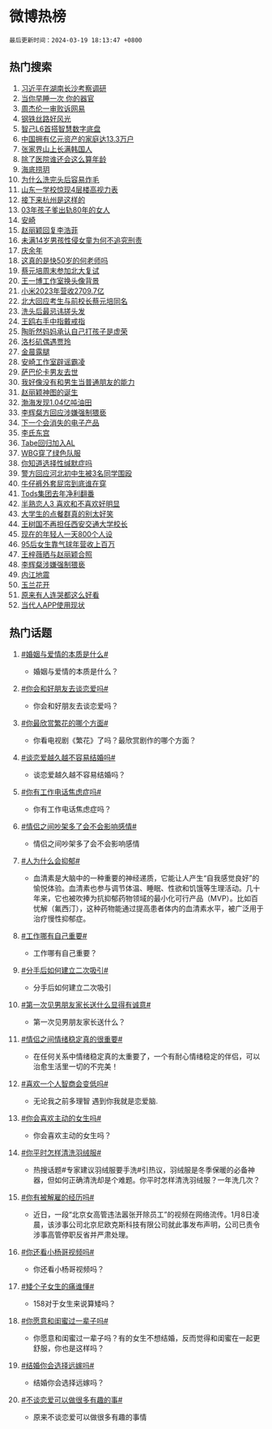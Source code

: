 # 微博热榜

`最后更新时间：2024-03-19 18:13:47 +0800`

## 热门搜索

1. [习近平在湖南长沙考察调研](https://m.weibo.cn/search?containerid=100103type%3D1%26t%3D10%26q%3D%23%E4%B9%A0%E8%BF%91%E5%B9%B3%E5%9C%A8%E6%B9%96%E5%8D%97%E9%95%BF%E6%B2%99%E8%80%83%E5%AF%9F%E8%B0%83%E7%A0%94%23&stream_entry_id=51&isnewpage=1&extparam=seat%3D1%26dgr%3D0%26pos%3D0%26stream_entry_id%3D51%26q%3D%2523%25E4%25B9%25A0%25E8%25BF%2591%25E5%25B9%25B3%25E5%259C%25A8%25E6%25B9%2596%25E5%258D%2597%25E9%2595%25BF%25E6%25B2%2599%25E8%2580%2583%25E5%25AF%259F%25E8%25B0%2583%25E7%25A0%2594%2523%26cate%3D10103%26c_type%3D51%26filter_type%3Drealtimehot%26display_time%3D1710843226%26pre_seqid%3D171084322635000452188)
1. [当你早睡一次 你的器官](https://m.weibo.cn/search?containerid=100103type%3D1%26t%3D10%26q%3D%E5%BD%93%E4%BD%A0%E6%97%A9%E7%9D%A1%E4%B8%80%E6%AC%A1+%E4%BD%A0%E7%9A%84%E5%99%A8%E5%AE%98&stream_entry_id=31&isnewpage=1&extparam=seat%3D1%26filter_type%3Drealtimehot%26pos%3D0%26stream_entry_id%3D31%26flag%3D1%26dgr%3D0%26band_rank%3D1%26q%3D%25E5%25BD%2593%25E4%25BD%25A0%25E6%2597%25A9%25E7%259D%25A1%25E4%25B8%2580%25E6%25AC%25A1%2520%25E4%25BD%25A0%25E7%259A%2584%25E5%2599%25A8%25E5%25AE%2598%26cate%3D5001%26realpos%3D1%26lcate%3D5001%26c_type%3D31%26display_time%3D1710843226%26pre_seqid%3D171084322635000452188)
1. [周杰伦一审败诉网易](https://m.weibo.cn/search?containerid=100103type%3D1%26t%3D10%26q%3D%23%E5%91%A8%E6%9D%B0%E4%BC%A6%E4%B8%80%E5%AE%A1%E8%B4%A5%E8%AF%89%E7%BD%91%E6%98%93%23&stream_entry_id=31&isnewpage=1&extparam=seat%3D1%26filter_type%3Drealtimehot%26pos%3D1%26stream_entry_id%3D31%26flag%3D2%26dgr%3D0%26band_rank%3D2%26q%3D%2523%25E5%2591%25A8%25E6%259D%25B0%25E4%25BC%25A6%25E4%25B8%2580%25E5%25AE%25A1%25E8%25B4%25A5%25E8%25AF%2589%25E7%25BD%2591%25E6%2598%2593%2523%26cate%3D5001%26realpos%3D2%26lcate%3D5001%26c_type%3D31%26display_time%3D1710843226%26pre_seqid%3D171084322635000452188)
1. [钢铁丝路好风光](https://m.weibo.cn/search?containerid=100103type%3D1%26t%3D10%26q%3D%23%E9%92%A2%E9%93%81%E4%B8%9D%E8%B7%AF%E5%A5%BD%E9%A3%8E%E5%85%89%23&stream_entry_id=31&isnewpage=1&extparam=seat%3D1%26filter_type%3Drealtimehot%26pos%3D2%26stream_entry_id%3D31%26flag%3D0%26dgr%3D0%26band_rank%3D3%26q%3D%2523%25E9%2592%25A2%25E9%2593%2581%25E4%25B8%259D%25E8%25B7%25AF%25E5%25A5%25BD%25E9%25A3%258E%25E5%2585%2589%2523%26cate%3D5001%26realpos%3D3%26lcate%3D5001%26c_type%3D31%26display_time%3D1710843226%26pre_seqid%3D171084322635000452188)
1. [智己L6首搭智慧数字底盘](https://m.weibo.cn/search?containerid=100103type%3D1%26t%3D10%26q%3D%23%E6%99%BA%E5%B7%B1L6%E9%A6%96%E6%90%AD%E6%99%BA%E6%85%A7%E6%95%B0%E5%AD%97%E5%BA%95%E7%9B%98%23&stream_entry_id=31&isnewpage=1&extparam=seat%3D1%26pos%3D3%26stream_entry_id%3D31%26q%3D%2523%25E6%2599%25BA%25E5%25B7%25B1L6%25E9%25A6%2596%25E6%2590%25AD%25E6%2599%25BA%25E6%2585%25A7%25E6%2595%25B0%25E5%25AD%2597%25E5%25BA%2595%25E7%259B%2598%2523%26dgr%3D0%26adid%3D227431%26c_type%3D31%26filter_type%3Drealtimehot%26topic_ad%3D1%26band_rank%3D4%26cate%3D5001%26lcate%3D5001%26is_ad_pos%3D1%26display_time%3D1710843226%26pre_seqid%3D171084322635000452188)
1. [中国拥有亿元资产的家庭达13.3万户](https://m.weibo.cn/search?containerid=100103type%3D1%26t%3D10%26q%3D%23%E4%B8%AD%E5%9B%BD%E6%8B%A5%E6%9C%89%E4%BA%BF%E5%85%83%E8%B5%84%E4%BA%A7%E7%9A%84%E5%AE%B6%E5%BA%AD%E8%BE%BE13.3%E4%B8%87%E6%88%B7%23&stream_entry_id=31&isnewpage=1&extparam=seat%3D1%26filter_type%3Drealtimehot%26pos%3D4%26stream_entry_id%3D31%26flag%3D1%26dgr%3D0%26band_rank%3D4%26q%3D%2523%25E4%25B8%25AD%25E5%259B%25BD%25E6%258B%25A5%25E6%259C%2589%25E4%25BA%25BF%25E5%2585%2583%25E8%25B5%2584%25E4%25BA%25A7%25E7%259A%2584%25E5%25AE%25B6%25E5%25BA%25AD%25E8%25BE%25BE13.3%25E4%25B8%2587%25E6%2588%25B7%2523%26cate%3D5001%26realpos%3D4%26lcate%3D5001%26c_type%3D31%26display_time%3D1710843226%26pre_seqid%3D171084322635000452188)
1. [张家界山上长满韩国人](https://m.weibo.cn/search?containerid=100103type%3D1%26t%3D10%26q%3D%23%E5%BC%A0%E5%AE%B6%E7%95%8C%E5%B1%B1%E4%B8%8A%E9%95%BF%E6%BB%A1%E9%9F%A9%E5%9B%BD%E4%BA%BA%23&stream_entry_id=31&isnewpage=1&extparam=seat%3D1%26filter_type%3Drealtimehot%26pos%3D5%26stream_entry_id%3D31%26flag%3D0%26dgr%3D0%26band_rank%3D5%26q%3D%2523%25E5%25BC%25A0%25E5%25AE%25B6%25E7%2595%258C%25E5%25B1%25B1%25E4%25B8%258A%25E9%2595%25BF%25E6%25BB%25A1%25E9%259F%25A9%25E5%259B%25BD%25E4%25BA%25BA%2523%26cate%3D5001%26realpos%3D5%26lcate%3D5001%26c_type%3D31%26display_time%3D1710843226%26pre_seqid%3D171084322635000452188)
1. [除了医院谁还会这么算年龄](https://m.weibo.cn/search?containerid=100103type%3D1%26t%3D10%26q%3D%23%E9%99%A4%E4%BA%86%E5%8C%BB%E9%99%A2%E8%B0%81%E8%BF%98%E4%BC%9A%E8%BF%99%E4%B9%88%E7%AE%97%E5%B9%B4%E9%BE%84%23&stream_entry_id=31&isnewpage=1&extparam=seat%3D1%26filter_type%3Drealtimehot%26pos%3D6%26stream_entry_id%3D31%26flag%3D0%26dgr%3D0%26band_rank%3D6%26q%3D%2523%25E9%2599%25A4%25E4%25BA%2586%25E5%258C%25BB%25E9%2599%25A2%25E8%25B0%2581%25E8%25BF%2598%25E4%25BC%259A%25E8%25BF%2599%25E4%25B9%2588%25E7%25AE%2597%25E5%25B9%25B4%25E9%25BE%2584%2523%26cate%3D5001%26realpos%3D6%26lcate%3D5001%26c_type%3D31%26display_time%3D1710843226%26pre_seqid%3D171084322635000452188)
1. [海底捞玥](https://m.weibo.cn/search?containerid=100103type%3D1%26t%3D10%26q%3D%23%E6%B5%B7%E5%BA%95%E6%8D%9E%E7%8E%A5%23&stream_entry_id=31&isnewpage=1&extparam=seat%3D1%26filter_type%3Drealtimehot%26pos%3D7%26stream_entry_id%3D31%26flag%3D1%26dgr%3D0%26band_rank%3D7%26q%3D%2523%25E6%25B5%25B7%25E5%25BA%2595%25E6%258D%259E%25E7%258E%25A5%2523%26cate%3D5001%26realpos%3D7%26lcate%3D5001%26c_type%3D31%26display_time%3D1710843226%26pre_seqid%3D171084322635000452188)
1. [为什么洗完头后容易炸毛](https://m.weibo.cn/search?containerid=100103type%3D1%26t%3D10%26q%3D%23%E4%B8%BA%E4%BB%80%E4%B9%88%E6%B4%97%E5%AE%8C%E5%A4%B4%E5%90%8E%E5%AE%B9%E6%98%93%E7%82%B8%E6%AF%9B%23&stream_entry_id=31&isnewpage=1&extparam=seat%3D1%26filter_type%3Drealtimehot%26pos%3D8%26stream_entry_id%3D31%26flag%3D0%26dgr%3D0%26band_rank%3D8%26q%3D%2523%25E4%25B8%25BA%25E4%25BB%2580%25E4%25B9%2588%25E6%25B4%2597%25E5%25AE%258C%25E5%25A4%25B4%25E5%2590%258E%25E5%25AE%25B9%25E6%2598%2593%25E7%2582%25B8%25E6%25AF%259B%2523%26cate%3D5001%26realpos%3D8%26lcate%3D5001%26c_type%3D31%26display_time%3D1710843226%26pre_seqid%3D171084322635000452188)
1. [山东一学校惊现4层楼高视力表](https://m.weibo.cn/search?containerid=100103type%3D1%26t%3D10%26q%3D%23%E5%B1%B1%E4%B8%9C%E4%B8%80%E5%AD%A6%E6%A0%A1%E6%83%8A%E7%8E%B04%E5%B1%82%E6%A5%BC%E9%AB%98%E8%A7%86%E5%8A%9B%E8%A1%A8%23&stream_entry_id=31&isnewpage=1&extparam=seat%3D1%26filter_type%3Drealtimehot%26pos%3D9%26stream_entry_id%3D31%26flag%3D32768%26dgr%3D0%26band_rank%3D9%26q%3D%2523%25E5%25B1%25B1%25E4%25B8%259C%25E4%25B8%2580%25E5%25AD%25A6%25E6%25A0%25A1%25E6%2583%258A%25E7%258E%25B04%25E5%25B1%2582%25E6%25A5%25BC%25E9%25AB%2598%25E8%25A7%2586%25E5%258A%259B%25E8%25A1%25A8%2523%26cate%3D5001%26realpos%3D9%26lcate%3D5001%26c_type%3D31%26display_time%3D1710843226%26pre_seqid%3D171084322635000452188)
1. [接下来杭州是这样的](https://m.weibo.cn/search?containerid=100103type%3D1%26t%3D10%26q%3D%23%E6%8E%A5%E4%B8%8B%E6%9D%A5%E6%9D%AD%E5%B7%9E%E6%98%AF%E8%BF%99%E6%A0%B7%E7%9A%84%23&stream_entry_id=31&isnewpage=1&extparam=seat%3D1%26filter_type%3Drealtimehot%26pos%3D10%26stream_entry_id%3D31%26flag%3D32768%26dgr%3D0%26band_rank%3D10%26q%3D%2523%25E6%258E%25A5%25E4%25B8%258B%25E6%259D%25A5%25E6%259D%25AD%25E5%25B7%259E%25E6%2598%25AF%25E8%25BF%2599%25E6%25A0%25B7%25E7%259A%2584%2523%26cate%3D5001%26realpos%3D10%26lcate%3D5001%26c_type%3D31%26display_time%3D1710843226%26pre_seqid%3D171084322635000452188)
1. [03年孩子爹出轨80年的女人](https://m.weibo.cn/search?containerid=100103type%3D1%26t%3D10%26q%3D%2303%E5%B9%B4%E5%AD%A9%E5%AD%90%E7%88%B9%E5%87%BA%E8%BD%A880%E5%B9%B4%E7%9A%84%E5%A5%B3%E4%BA%BA%23&stream_entry_id=31&isnewpage=1&extparam=seat%3D1%26filter_type%3Drealtimehot%26pos%3D11%26stream_entry_id%3D31%26flag%3D2%26dgr%3D0%26band_rank%3D11%26q%3D%252303%25E5%25B9%25B4%25E5%25AD%25A9%25E5%25AD%2590%25E7%2588%25B9%25E5%2587%25BA%25E8%25BD%25A880%25E5%25B9%25B4%25E7%259A%2584%25E5%25A5%25B3%25E4%25BA%25BA%2523%26cate%3D5001%26realpos%3D11%26lcate%3D5001%26c_type%3D31%26display_time%3D1710843226%26pre_seqid%3D171084322635000452188)
1. [安崎](https://m.weibo.cn/search?containerid=100103type%3D1%26t%3D10%26q%3D%E5%AE%89%E5%B4%8E&stream_entry_id=31&isnewpage=1&extparam=seat%3D1%26filter_type%3Drealtimehot%26pos%3D12%26stream_entry_id%3D31%26flag%3D2%26dgr%3D0%26band_rank%3D12%26q%3D%25E5%25AE%2589%25E5%25B4%258E%26cate%3D5001%26realpos%3D12%26lcate%3D5001%26c_type%3D31%26display_time%3D1710843226%26pre_seqid%3D171084322635000452188)
1. [赵丽颖回复李浩菲](https://m.weibo.cn/search?containerid=100103type%3D1%26t%3D10%26q%3D%23%E8%B5%B5%E4%B8%BD%E9%A2%96%E5%9B%9E%E5%A4%8D%E6%9D%8E%E6%B5%A9%E8%8F%B2%23&stream_entry_id=31&isnewpage=1&extparam=seat%3D1%26filter_type%3Drealtimehot%26pos%3D13%26stream_entry_id%3D31%26flag%3D1%26dgr%3D0%26band_rank%3D13%26q%3D%2523%25E8%25B5%25B5%25E4%25B8%25BD%25E9%25A2%2596%25E5%259B%259E%25E5%25A4%258D%25E6%259D%258E%25E6%25B5%25A9%25E8%258F%25B2%2523%26cate%3D5001%26realpos%3D13%26lcate%3D5001%26c_type%3D31%26display_time%3D1710843226%26pre_seqid%3D171084322635000452188)
1. [未满14岁男孩性侵女童为何不追究刑责](https://m.weibo.cn/search?containerid=100103type%3D1%26t%3D10%26q%3D%23%E6%9C%AA%E6%BB%A114%E5%B2%81%E7%94%B7%E5%AD%A9%E6%80%A7%E4%BE%B5%E5%A5%B3%E7%AB%A5%E4%B8%BA%E4%BD%95%E4%B8%8D%E8%BF%BD%E7%A9%B6%E5%88%91%E8%B4%A3%23&stream_entry_id=31&isnewpage=1&extparam=seat%3D1%26filter_type%3Drealtimehot%26pos%3D14%26stream_entry_id%3D31%26flag%3D1%26dgr%3D0%26band_rank%3D14%26q%3D%2523%25E6%259C%25AA%25E6%25BB%25A114%25E5%25B2%2581%25E7%2594%25B7%25E5%25AD%25A9%25E6%2580%25A7%25E4%25BE%25B5%25E5%25A5%25B3%25E7%25AB%25A5%25E4%25B8%25BA%25E4%25BD%2595%25E4%25B8%258D%25E8%25BF%25BD%25E7%25A9%25B6%25E5%2588%2591%25E8%25B4%25A3%2523%26cate%3D5001%26realpos%3D14%26lcate%3D5001%26c_type%3D31%26display_time%3D1710843226%26pre_seqid%3D171084322635000452188)
1. [庆余年](https://m.weibo.cn/search?containerid=100103type%3D1%26t%3D10%26q%3D%E5%BA%86%E4%BD%99%E5%B9%B4&stream_entry_id=31&isnewpage=1&extparam=seat%3D1%26filter_type%3Drealtimehot%26pos%3D15%26stream_entry_id%3D31%26flag%3D2%26dgr%3D0%26band_rank%3D15%26q%3D%25E5%25BA%2586%25E4%25BD%2599%25E5%25B9%25B4%26cate%3D5001%26realpos%3D15%26lcate%3D5001%26c_type%3D31%26display_time%3D1710843226%26pre_seqid%3D171084322635000452188)
1. [这真的是快50岁的何老师吗](https://m.weibo.cn/search?containerid=100103type%3D1%26t%3D10%26q%3D%23%E8%BF%99%E7%9C%9F%E7%9A%84%E6%98%AF%E5%BF%AB50%E5%B2%81%E7%9A%84%E4%BD%95%E8%80%81%E5%B8%88%E5%90%97%23&stream_entry_id=31&isnewpage=1&extparam=seat%3D1%26filter_type%3Drealtimehot%26pos%3D16%26stream_entry_id%3D31%26flag%3D0%26dgr%3D0%26band_rank%3D16%26q%3D%2523%25E8%25BF%2599%25E7%259C%259F%25E7%259A%2584%25E6%2598%25AF%25E5%25BF%25AB50%25E5%25B2%2581%25E7%259A%2584%25E4%25BD%2595%25E8%2580%2581%25E5%25B8%2588%25E5%2590%2597%2523%26cate%3D5001%26realpos%3D16%26lcate%3D5001%26c_type%3D31%26display_time%3D1710843226%26pre_seqid%3D171084322635000452188)
1. [蔡元培周末参加北大复试](https://m.weibo.cn/search?containerid=100103type%3D1%26t%3D10%26q%3D%23%E8%94%A1%E5%85%83%E5%9F%B9%E5%91%A8%E6%9C%AB%E5%8F%82%E5%8A%A0%E5%8C%97%E5%A4%A7%E5%A4%8D%E8%AF%95%23&stream_entry_id=31&isnewpage=1&extparam=seat%3D1%26filter_type%3Drealtimehot%26pos%3D17%26stream_entry_id%3D31%26flag%3D0%26dgr%3D0%26band_rank%3D17%26q%3D%2523%25E8%2594%25A1%25E5%2585%2583%25E5%259F%25B9%25E5%2591%25A8%25E6%259C%25AB%25E5%258F%2582%25E5%258A%25A0%25E5%258C%2597%25E5%25A4%25A7%25E5%25A4%258D%25E8%25AF%2595%2523%26cate%3D5001%26realpos%3D17%26lcate%3D5001%26c_type%3D31%26display_time%3D1710843226%26pre_seqid%3D171084322635000452188)
1. [王一博工作室换头像背景](https://m.weibo.cn/search?containerid=100103type%3D1%26t%3D10%26q%3D%23%E7%8E%8B%E4%B8%80%E5%8D%9A%E5%B7%A5%E4%BD%9C%E5%AE%A4%E6%8D%A2%E5%A4%B4%E5%83%8F%E8%83%8C%E6%99%AF%23&stream_entry_id=31&isnewpage=1&extparam=seat%3D1%26filter_type%3Drealtimehot%26pos%3D18%26stream_entry_id%3D31%26flag%3D1%26dgr%3D0%26band_rank%3D18%26q%3D%2523%25E7%258E%258B%25E4%25B8%2580%25E5%258D%259A%25E5%25B7%25A5%25E4%25BD%259C%25E5%25AE%25A4%25E6%258D%25A2%25E5%25A4%25B4%25E5%2583%258F%25E8%2583%258C%25E6%2599%25AF%2523%26cate%3D5001%26realpos%3D18%26lcate%3D5001%26c_type%3D31%26display_time%3D1710843226%26pre_seqid%3D171084322635000452188)
1. [小米2023年营收2709.7亿](https://m.weibo.cn/search?containerid=100103type%3D1%26t%3D10%26q%3D%23%E5%B0%8F%E7%B1%B32023%E5%B9%B4%E8%90%A5%E6%94%B62709.7%E4%BA%BF%23&stream_entry_id=31&isnewpage=1&extparam=seat%3D1%26filter_type%3Drealtimehot%26pos%3D19%26stream_entry_id%3D31%26flag%3D1%26dgr%3D0%26band_rank%3D19%26q%3D%2523%25E5%25B0%258F%25E7%25B1%25B32023%25E5%25B9%25B4%25E8%2590%25A5%25E6%2594%25B62709.7%25E4%25BA%25BF%2523%26cate%3D5001%26realpos%3D19%26lcate%3D5001%26c_type%3D31%26display_time%3D1710843226%26pre_seqid%3D171084322635000452188)
1. [北大回应考生与前校长蔡元培同名](https://m.weibo.cn/search?containerid=100103type%3D1%26t%3D10%26q%3D%23%E5%8C%97%E5%A4%A7%E5%9B%9E%E5%BA%94%E8%80%83%E7%94%9F%E4%B8%8E%E5%89%8D%E6%A0%A1%E9%95%BF%E8%94%A1%E5%85%83%E5%9F%B9%E5%90%8C%E5%90%8D%23&stream_entry_id=31&isnewpage=1&extparam=seat%3D1%26filter_type%3Drealtimehot%26pos%3D20%26stream_entry_id%3D31%26flag%3D0%26dgr%3D0%26band_rank%3D20%26q%3D%2523%25E5%258C%2597%25E5%25A4%25A7%25E5%259B%259E%25E5%25BA%2594%25E8%2580%2583%25E7%2594%259F%25E4%25B8%258E%25E5%2589%258D%25E6%25A0%25A1%25E9%2595%25BF%25E8%2594%25A1%25E5%2585%2583%25E5%259F%25B9%25E5%2590%258C%25E5%2590%258D%2523%26cate%3D5001%26realpos%3D20%26lcate%3D5001%26c_type%3D31%26display_time%3D1710843226%26pre_seqid%3D171084322635000452188)
1. [洗头后最忌讳搓头发](https://m.weibo.cn/search?containerid=100103type%3D1%26t%3D10%26q%3D%23%E6%B4%97%E5%A4%B4%E5%90%8E%E6%9C%80%E5%BF%8C%E8%AE%B3%E6%90%93%E5%A4%B4%E5%8F%91%23&stream_entry_id=31&isnewpage=1&extparam=seat%3D1%26filter_type%3Drealtimehot%26pos%3D21%26stream_entry_id%3D31%26flag%3D1%26dgr%3D0%26band_rank%3D21%26q%3D%2523%25E6%25B4%2597%25E5%25A4%25B4%25E5%2590%258E%25E6%259C%2580%25E5%25BF%258C%25E8%25AE%25B3%25E6%2590%2593%25E5%25A4%25B4%25E5%258F%2591%2523%26cate%3D5001%26realpos%3D21%26lcate%3D5001%26c_type%3D31%26display_time%3D1710843226%26pre_seqid%3D171084322635000452188)
1. [王鸥右手中指戴戒指](https://m.weibo.cn/search?containerid=100103type%3D1%26t%3D10%26q%3D%23%E7%8E%8B%E9%B8%A5%E5%8F%B3%E6%89%8B%E4%B8%AD%E6%8C%87%E6%88%B4%E6%88%92%E6%8C%87%23&stream_entry_id=31&isnewpage=1&extparam=seat%3D1%26filter_type%3Drealtimehot%26pos%3D22%26stream_entry_id%3D31%26flag%3D1%26dgr%3D0%26band_rank%3D22%26q%3D%2523%25E7%258E%258B%25E9%25B8%25A5%25E5%258F%25B3%25E6%2589%258B%25E4%25B8%25AD%25E6%258C%2587%25E6%2588%25B4%25E6%2588%2592%25E6%258C%2587%2523%26cate%3D5001%26realpos%3D22%26lcate%3D5001%26c_type%3D31%26display_time%3D1710843226%26pre_seqid%3D171084322635000452188)
1. [陶昕然妈妈承认自己打孩子是虚荣](https://m.weibo.cn/search?containerid=100103type%3D1%26t%3D10%26q%3D%23%E9%99%B6%E6%98%95%E7%84%B6%E5%A6%88%E5%A6%88%E6%89%BF%E8%AE%A4%E8%87%AA%E5%B7%B1%E6%89%93%E5%AD%A9%E5%AD%90%E6%98%AF%E8%99%9A%E8%8D%A3%23&stream_entry_id=31&isnewpage=1&extparam=seat%3D1%26filter_type%3Drealtimehot%26pos%3D23%26stream_entry_id%3D31%26flag%3D0%26dgr%3D0%26band_rank%3D23%26q%3D%2523%25E9%2599%25B6%25E6%2598%2595%25E7%2584%25B6%25E5%25A6%2588%25E5%25A6%2588%25E6%2589%25BF%25E8%25AE%25A4%25E8%2587%25AA%25E5%25B7%25B1%25E6%2589%2593%25E5%25AD%25A9%25E5%25AD%2590%25E6%2598%25AF%25E8%2599%259A%25E8%258D%25A3%2523%26cate%3D5001%26realpos%3D23%26lcate%3D5001%26c_type%3D31%26display_time%3D1710843226%26pre_seqid%3D171084322635000452188)
1. [洛杉矶偶遇贾玲](https://m.weibo.cn/search?containerid=100103type%3D1%26t%3D10%26q%3D%23%E6%B4%9B%E6%9D%89%E7%9F%B6%E5%81%B6%E9%81%87%E8%B4%BE%E7%8E%B2%23&stream_entry_id=31&isnewpage=1&extparam=seat%3D1%26filter_type%3Drealtimehot%26pos%3D24%26stream_entry_id%3D31%26flag%3D0%26dgr%3D0%26band_rank%3D24%26q%3D%2523%25E6%25B4%259B%25E6%259D%2589%25E7%259F%25B6%25E5%2581%25B6%25E9%2581%2587%25E8%25B4%25BE%25E7%258E%25B2%2523%26cate%3D5001%26realpos%3D24%26lcate%3D5001%26c_type%3D31%26display_time%3D1710843226%26pre_seqid%3D171084322635000452188)
1. [金晨露腿](https://m.weibo.cn/search?containerid=100103type%3D1%26t%3D10%26q%3D%23%E9%87%91%E6%99%A8%E9%9C%B2%E8%85%BF%23&stream_entry_id=31&isnewpage=1&extparam=seat%3D1%26filter_type%3Drealtimehot%26pos%3D25%26stream_entry_id%3D31%26flag%3D0%26dgr%3D0%26band_rank%3D25%26q%3D%2523%25E9%2587%2591%25E6%2599%25A8%25E9%259C%25B2%25E8%2585%25BF%2523%26cate%3D5001%26realpos%3D25%26lcate%3D5001%26c_type%3D31%26display_time%3D1710843226%26pre_seqid%3D171084322635000452188)
1. [安崎工作室辟谣霸凌](https://m.weibo.cn/search?containerid=100103type%3D1%26t%3D10%26q%3D%23%E5%AE%89%E5%B4%8E%E5%B7%A5%E4%BD%9C%E5%AE%A4%E8%BE%9F%E8%B0%A3%E9%9C%B8%E5%87%8C%23&stream_entry_id=31&isnewpage=1&extparam=seat%3D1%26filter_type%3Drealtimehot%26pos%3D26%26stream_entry_id%3D31%26flag%3D1%26dgr%3D0%26band_rank%3D26%26q%3D%2523%25E5%25AE%2589%25E5%25B4%258E%25E5%25B7%25A5%25E4%25BD%259C%25E5%25AE%25A4%25E8%25BE%259F%25E8%25B0%25A3%25E9%259C%25B8%25E5%2587%258C%2523%26cate%3D5001%26realpos%3D26%26lcate%3D5001%26c_type%3D31%26display_time%3D1710843226%26pre_seqid%3D171084322635000452188)
1. [萨巴伦卡男友去世](https://m.weibo.cn/search?containerid=100103type%3D1%26t%3D10%26q%3D%E8%90%A8%E5%B7%B4%E4%BC%A6%E5%8D%A1%E7%94%B7%E5%8F%8B%E5%8E%BB%E4%B8%96&stream_entry_id=31&isnewpage=1&extparam=seat%3D1%26filter_type%3Drealtimehot%26pos%3D27%26stream_entry_id%3D31%26flag%3D1%26dgr%3D0%26band_rank%3D27%26q%3D%25E8%2590%25A8%25E5%25B7%25B4%25E4%25BC%25A6%25E5%258D%25A1%25E7%2594%25B7%25E5%258F%258B%25E5%258E%25BB%25E4%25B8%2596%26cate%3D5001%26realpos%3D27%26lcate%3D5001%26c_type%3D31%26display_time%3D1710843226%26pre_seqid%3D171084322635000452188)
1. [我好像没有和男生当普通朋友的能力](https://m.weibo.cn/search?containerid=100103type%3D1%26t%3D10%26q%3D%23%E6%88%91%E5%A5%BD%E5%83%8F%E6%B2%A1%E6%9C%89%E5%92%8C%E7%94%B7%E7%94%9F%E5%BD%93%E6%99%AE%E9%80%9A%E6%9C%8B%E5%8F%8B%E7%9A%84%E8%83%BD%E5%8A%9B%23&stream_entry_id=31&isnewpage=1&extparam=seat%3D1%26filter_type%3Drealtimehot%26pos%3D28%26stream_entry_id%3D31%26flag%3D1%26dgr%3D0%26band_rank%3D28%26q%3D%2523%25E6%2588%2591%25E5%25A5%25BD%25E5%2583%258F%25E6%25B2%25A1%25E6%259C%2589%25E5%2592%258C%25E7%2594%25B7%25E7%2594%259F%25E5%25BD%2593%25E6%2599%25AE%25E9%2580%259A%25E6%259C%258B%25E5%258F%258B%25E7%259A%2584%25E8%2583%25BD%25E5%258A%259B%2523%26cate%3D5001%26realpos%3D28%26lcate%3D5001%26c_type%3D31%26display_time%3D1710843226%26pre_seqid%3D171084322635000452188)
1. [赵丽颖神图的诞生](https://m.weibo.cn/search?containerid=100103type%3D1%26t%3D10%26q%3D%23%E8%B5%B5%E4%B8%BD%E9%A2%96%E7%A5%9E%E5%9B%BE%E7%9A%84%E8%AF%9E%E7%94%9F%23&stream_entry_id=31&isnewpage=1&extparam=seat%3D1%26filter_type%3Drealtimehot%26pos%3D29%26stream_entry_id%3D31%26flag%3D0%26dgr%3D0%26band_rank%3D29%26q%3D%2523%25E8%25B5%25B5%25E4%25B8%25BD%25E9%25A2%2596%25E7%25A5%259E%25E5%259B%25BE%25E7%259A%2584%25E8%25AF%259E%25E7%2594%259F%2523%26cate%3D5001%26realpos%3D29%26lcate%3D5001%26c_type%3D31%26display_time%3D1710843226%26pre_seqid%3D171084322635000452188)
1. [渤海发现1.04亿吨油田](https://m.weibo.cn/search?containerid=100103type%3D1%26t%3D10%26q%3D%23%E6%B8%A4%E6%B5%B7%E5%8F%91%E7%8E%B01.04%E4%BA%BF%E5%90%A8%E6%B2%B9%E7%94%B0%23&stream_entry_id=31&isnewpage=1&extparam=seat%3D1%26filter_type%3Drealtimehot%26pos%3D30%26stream_entry_id%3D31%26flag%3D0%26dgr%3D0%26band_rank%3D30%26q%3D%2523%25E6%25B8%25A4%25E6%25B5%25B7%25E5%258F%2591%25E7%258E%25B01.04%25E4%25BA%25BF%25E5%2590%25A8%25E6%25B2%25B9%25E7%2594%25B0%2523%26cate%3D5001%26realpos%3D30%26lcate%3D5001%26c_type%3D31%26display_time%3D1710843226%26pre_seqid%3D171084322635000452188)
1. [李辉粲方回应涉嫌强制猥亵](https://m.weibo.cn/search?containerid=100103type%3D1%26t%3D10%26q%3D%23%E6%9D%8E%E8%BE%89%E7%B2%B2%E6%96%B9%E5%9B%9E%E5%BA%94%E6%B6%89%E5%AB%8C%E5%BC%BA%E5%88%B6%E7%8C%A5%E4%BA%B5%23&stream_entry_id=31&isnewpage=1&extparam=seat%3D1%26filter_type%3Drealtimehot%26pos%3D31%26stream_entry_id%3D31%26flag%3D1%26dgr%3D0%26band_rank%3D31%26q%3D%2523%25E6%259D%258E%25E8%25BE%2589%25E7%25B2%25B2%25E6%2596%25B9%25E5%259B%259E%25E5%25BA%2594%25E6%25B6%2589%25E5%25AB%258C%25E5%25BC%25BA%25E5%2588%25B6%25E7%258C%25A5%25E4%25BA%25B5%2523%26cate%3D5001%26realpos%3D31%26lcate%3D5001%26c_type%3D31%26display_time%3D1710843226%26pre_seqid%3D171084322635000452188)
1. [下一个会消失的电子产品](https://m.weibo.cn/search?containerid=100103type%3D1%26t%3D10%26q%3D%23%E4%B8%8B%E4%B8%80%E4%B8%AA%E4%BC%9A%E6%B6%88%E5%A4%B1%E7%9A%84%E7%94%B5%E5%AD%90%E4%BA%A7%E5%93%81%23&stream_entry_id=31&isnewpage=1&extparam=seat%3D1%26filter_type%3Drealtimehot%26pos%3D32%26stream_entry_id%3D31%26flag%3D0%26dgr%3D0%26band_rank%3D32%26q%3D%2523%25E4%25B8%258B%25E4%25B8%2580%25E4%25B8%25AA%25E4%25BC%259A%25E6%25B6%2588%25E5%25A4%25B1%25E7%259A%2584%25E7%2594%25B5%25E5%25AD%2590%25E4%25BA%25A7%25E5%2593%2581%2523%26cate%3D5001%26realpos%3D32%26lcate%3D5001%26c_type%3D31%26display_time%3D1710843226%26pre_seqid%3D171084322635000452188)
1. [李氏东宫](https://m.weibo.cn/search?containerid=100103type%3D1%26t%3D10%26q%3D%E6%9D%8E%E6%B0%8F%E4%B8%9C%E5%AE%AB&stream_entry_id=31&isnewpage=1&extparam=seat%3D1%26filter_type%3Drealtimehot%26pos%3D33%26stream_entry_id%3D31%26flag%3D1%26dgr%3D0%26band_rank%3D33%26q%3D%25E6%259D%258E%25E6%25B0%258F%25E4%25B8%259C%25E5%25AE%25AB%26cate%3D5001%26realpos%3D33%26lcate%3D5001%26c_type%3D31%26display_time%3D1710843226%26pre_seqid%3D171084322635000452188)
1. [Tabe回归加入AL](https://m.weibo.cn/search?containerid=100103type%3D1%26t%3D10%26q%3D%23Tabe%E5%9B%9E%E5%BD%92%E5%8A%A0%E5%85%A5AL%23&stream_entry_id=31&isnewpage=1&extparam=seat%3D1%26filter_type%3Drealtimehot%26pos%3D34%26stream_entry_id%3D31%26flag%3D1%26dgr%3D0%26band_rank%3D34%26q%3D%2523Tabe%25E5%259B%259E%25E5%25BD%2592%25E5%258A%25A0%25E5%2585%25A5AL%2523%26cate%3D5001%26realpos%3D34%26lcate%3D5001%26c_type%3D31%26display_time%3D1710843226%26pre_seqid%3D171084322635000452188)
1. [WBG穿了绿色队服](https://m.weibo.cn/search?containerid=100103type%3D1%26t%3D10%26q%3D%23WBG%E7%A9%BF%E4%BA%86%E7%BB%BF%E8%89%B2%E9%98%9F%E6%9C%8D%23&stream_entry_id=31&isnewpage=1&extparam=seat%3D1%26filter_type%3Drealtimehot%26pos%3D35%26stream_entry_id%3D31%26flag%3D1%26dgr%3D0%26band_rank%3D35%26q%3D%2523WBG%25E7%25A9%25BF%25E4%25BA%2586%25E7%25BB%25BF%25E8%2589%25B2%25E9%2598%259F%25E6%259C%258D%2523%26cate%3D5001%26realpos%3D35%26lcate%3D5001%26c_type%3D31%26display_time%3D1710843226%26pre_seqid%3D171084322635000452188)
1. [你知道选择性缄默症吗](https://m.weibo.cn/search?containerid=100103type%3D1%26t%3D10%26q%3D%23%E4%BD%A0%E7%9F%A5%E9%81%93%E9%80%89%E6%8B%A9%E6%80%A7%E7%BC%84%E9%BB%98%E7%97%87%E5%90%97%23&stream_entry_id=31&isnewpage=1&extparam=seat%3D1%26filter_type%3Drealtimehot%26pos%3D36%26stream_entry_id%3D31%26flag%3D1%26dgr%3D0%26band_rank%3D36%26q%3D%2523%25E4%25BD%25A0%25E7%259F%25A5%25E9%2581%2593%25E9%2580%2589%25E6%258B%25A9%25E6%2580%25A7%25E7%25BC%2584%25E9%25BB%2598%25E7%2597%2587%25E5%2590%2597%2523%26cate%3D5001%26realpos%3D36%26lcate%3D5001%26c_type%3D31%26display_time%3D1710843226%26pre_seqid%3D171084322635000452188)
1. [警方回应河北初中生被3名同学围殴](https://m.weibo.cn/search?containerid=100103type%3D1%26t%3D10%26q%3D%23%E8%AD%A6%E6%96%B9%E5%9B%9E%E5%BA%94%E6%B2%B3%E5%8C%97%E5%88%9D%E4%B8%AD%E7%94%9F%E8%A2%AB3%E5%90%8D%E5%90%8C%E5%AD%A6%E5%9B%B4%E6%AE%B4%23&stream_entry_id=31&isnewpage=1&extparam=seat%3D1%26filter_type%3Drealtimehot%26pos%3D37%26stream_entry_id%3D31%26flag%3D1%26dgr%3D0%26band_rank%3D37%26q%3D%2523%25E8%25AD%25A6%25E6%2596%25B9%25E5%259B%259E%25E5%25BA%2594%25E6%25B2%25B3%25E5%258C%2597%25E5%2588%259D%25E4%25B8%25AD%25E7%2594%259F%25E8%25A2%25AB3%25E5%2590%258D%25E5%2590%258C%25E5%25AD%25A6%25E5%259B%25B4%25E6%25AE%25B4%2523%26cate%3D5001%26realpos%3D37%26lcate%3D5001%26c_type%3D31%26display_time%3D1710843226%26pre_seqid%3D171084322635000452188)
1. [牛仔裤外套屁帘到底谁在穿](https://m.weibo.cn/search?containerid=100103type%3D1%26t%3D10%26q%3D%23%E7%89%9B%E4%BB%94%E8%A3%A4%E5%A4%96%E5%A5%97%E5%B1%81%E5%B8%98%E5%88%B0%E5%BA%95%E8%B0%81%E5%9C%A8%E7%A9%BF%23&stream_entry_id=31&isnewpage=1&extparam=seat%3D1%26filter_type%3Drealtimehot%26pos%3D38%26stream_entry_id%3D31%26flag%3D1%26dgr%3D0%26band_rank%3D38%26q%3D%2523%25E7%2589%259B%25E4%25BB%2594%25E8%25A3%25A4%25E5%25A4%2596%25E5%25A5%2597%25E5%25B1%2581%25E5%25B8%2598%25E5%2588%25B0%25E5%25BA%2595%25E8%25B0%2581%25E5%259C%25A8%25E7%25A9%25BF%2523%26cate%3D5001%26realpos%3D38%26lcate%3D5001%26c_type%3D31%26display_time%3D1710843226%26pre_seqid%3D171084322635000452188)
1. [Tods集团去年净利翻番](https://m.weibo.cn/search?containerid=100103type%3D1%26t%3D10%26q%3D%23Tods%E9%9B%86%E5%9B%A2%E5%8E%BB%E5%B9%B4%E5%87%80%E5%88%A9%E7%BF%BB%E7%95%AA%23&stream_entry_id=31&isnewpage=1&extparam=seat%3D1%26filter_type%3Drealtimehot%26pos%3D39%26stream_entry_id%3D31%26flag%3D1%26dgr%3D0%26band_rank%3D39%26q%3D%2523Tods%25E9%259B%2586%25E5%259B%25A2%25E5%258E%25BB%25E5%25B9%25B4%25E5%2587%2580%25E5%2588%25A9%25E7%25BF%25BB%25E7%2595%25AA%2523%26cate%3D5001%26realpos%3D39%26lcate%3D5001%26c_type%3D31%26display_time%3D1710843226%26pre_seqid%3D171084322635000452188)
1. [半熟恋人3 喜欢和不喜欢好明显](https://m.weibo.cn/search?containerid=100103type%3D1%26t%3D10%26q%3D%E5%8D%8A%E7%86%9F%E6%81%8B%E4%BA%BA3+%E5%96%9C%E6%AC%A2%E5%92%8C%E4%B8%8D%E5%96%9C%E6%AC%A2%E5%A5%BD%E6%98%8E%E6%98%BE&stream_entry_id=31&isnewpage=1&extparam=seat%3D1%26filter_type%3Drealtimehot%26pos%3D40%26stream_entry_id%3D31%26flag%3D0%26dgr%3D0%26band_rank%3D40%26q%3D%25E5%258D%258A%25E7%2586%259F%25E6%2581%258B%25E4%25BA%25BA3%2520%25E5%2596%259C%25E6%25AC%25A2%25E5%2592%258C%25E4%25B8%258D%25E5%2596%259C%25E6%25AC%25A2%25E5%25A5%25BD%25E6%2598%258E%25E6%2598%25BE%26cate%3D5001%26realpos%3D40%26lcate%3D5001%26c_type%3D31%26display_time%3D1710843226%26pre_seqid%3D171084322635000452188)
1. [大学生的点餐群真的别太好笑](https://m.weibo.cn/search?containerid=100103type%3D1%26t%3D10%26q%3D%23%E5%A4%A7%E5%AD%A6%E7%94%9F%E7%9A%84%E7%82%B9%E9%A4%90%E7%BE%A4%E7%9C%9F%E7%9A%84%E5%88%AB%E5%A4%AA%E5%A5%BD%E7%AC%91%23&stream_entry_id=31&isnewpage=1&extparam=seat%3D1%26filter_type%3Drealtimehot%26pos%3D41%26stream_entry_id%3D31%26flag%3D1%26dgr%3D0%26band_rank%3D41%26q%3D%2523%25E5%25A4%25A7%25E5%25AD%25A6%25E7%2594%259F%25E7%259A%2584%25E7%2582%25B9%25E9%25A4%2590%25E7%25BE%25A4%25E7%259C%259F%25E7%259A%2584%25E5%2588%25AB%25E5%25A4%25AA%25E5%25A5%25BD%25E7%25AC%2591%2523%26cate%3D5001%26realpos%3D41%26lcate%3D5001%26c_type%3D31%26display_time%3D1710843226%26pre_seqid%3D171084322635000452188)
1. [王树国不再担任西安交通大学校长](https://m.weibo.cn/search?containerid=100103type%3D1%26t%3D10%26q%3D%23%E7%8E%8B%E6%A0%91%E5%9B%BD%E4%B8%8D%E5%86%8D%E6%8B%85%E4%BB%BB%E8%A5%BF%E5%AE%89%E4%BA%A4%E9%80%9A%E5%A4%A7%E5%AD%A6%E6%A0%A1%E9%95%BF%23&stream_entry_id=31&isnewpage=1&extparam=seat%3D1%26filter_type%3Drealtimehot%26pos%3D42%26stream_entry_id%3D31%26flag%3D1%26dgr%3D0%26band_rank%3D42%26q%3D%2523%25E7%258E%258B%25E6%25A0%2591%25E5%259B%25BD%25E4%25B8%258D%25E5%2586%258D%25E6%258B%2585%25E4%25BB%25BB%25E8%25A5%25BF%25E5%25AE%2589%25E4%25BA%25A4%25E9%2580%259A%25E5%25A4%25A7%25E5%25AD%25A6%25E6%25A0%25A1%25E9%2595%25BF%2523%26cate%3D5001%26realpos%3D42%26lcate%3D5001%26c_type%3D31%26display_time%3D1710843226%26pre_seqid%3D171084322635000452188)
1. [现在的年轻人一天800个人设](https://m.weibo.cn/search?containerid=100103type%3D1%26t%3D10%26q%3D%23%E7%8E%B0%E5%9C%A8%E7%9A%84%E5%B9%B4%E8%BD%BB%E4%BA%BA%E4%B8%80%E5%A4%A9800%E4%B8%AA%E4%BA%BA%E8%AE%BE%23&stream_entry_id=31&isnewpage=1&extparam=seat%3D1%26filter_type%3Drealtimehot%26pos%3D43%26stream_entry_id%3D31%26flag%3D1%26dgr%3D0%26band_rank%3D43%26q%3D%2523%25E7%258E%25B0%25E5%259C%25A8%25E7%259A%2584%25E5%25B9%25B4%25E8%25BD%25BB%25E4%25BA%25BA%25E4%25B8%2580%25E5%25A4%25A9800%25E4%25B8%25AA%25E4%25BA%25BA%25E8%25AE%25BE%2523%26cate%3D5001%26realpos%3D43%26lcate%3D5001%26c_type%3D31%26display_time%3D1710843226%26pre_seqid%3D171084322635000452188)
1. [95后女生靠气球年营收上百万](https://m.weibo.cn/search?containerid=100103type%3D1%26t%3D10%26q%3D%2395%E5%90%8E%E5%A5%B3%E7%94%9F%E9%9D%A0%E6%B0%94%E7%90%83%E5%B9%B4%E8%90%A5%E6%94%B6%E4%B8%8A%E7%99%BE%E4%B8%87%23&stream_entry_id=31&isnewpage=1&extparam=seat%3D1%26filter_type%3Drealtimehot%26pos%3D44%26stream_entry_id%3D31%26flag%3D1%26dgr%3D0%26band_rank%3D44%26q%3D%252395%25E5%2590%258E%25E5%25A5%25B3%25E7%2594%259F%25E9%259D%25A0%25E6%25B0%2594%25E7%2590%2583%25E5%25B9%25B4%25E8%2590%25A5%25E6%2594%25B6%25E4%25B8%258A%25E7%2599%25BE%25E4%25B8%2587%2523%26cate%3D5001%26realpos%3D44%26lcate%3D5001%26c_type%3D31%26display_time%3D1710843226%26pre_seqid%3D171084322635000452188)
1. [王梓薇晒与赵丽颖合照](https://m.weibo.cn/search?containerid=100103type%3D1%26t%3D10%26q%3D%23%E7%8E%8B%E6%A2%93%E8%96%87%E6%99%92%E4%B8%8E%E8%B5%B5%E4%B8%BD%E9%A2%96%E5%90%88%E7%85%A7%23&stream_entry_id=31&isnewpage=1&extparam=seat%3D1%26filter_type%3Drealtimehot%26pos%3D45%26stream_entry_id%3D31%26flag%3D1%26dgr%3D0%26band_rank%3D45%26q%3D%2523%25E7%258E%258B%25E6%25A2%2593%25E8%2596%2587%25E6%2599%2592%25E4%25B8%258E%25E8%25B5%25B5%25E4%25B8%25BD%25E9%25A2%2596%25E5%2590%2588%25E7%2585%25A7%2523%26cate%3D5001%26realpos%3D45%26lcate%3D5001%26c_type%3D31%26display_time%3D1710843226%26pre_seqid%3D171084322635000452188)
1. [李辉粲涉嫌强制猥亵](https://m.weibo.cn/search?containerid=100103type%3D1%26t%3D10%26q%3D%23%E6%9D%8E%E8%BE%89%E7%B2%B2%E6%B6%89%E5%AB%8C%E5%BC%BA%E5%88%B6%E7%8C%A5%E4%BA%B5%23&stream_entry_id=31&isnewpage=1&extparam=seat%3D1%26filter_type%3Drealtimehot%26pos%3D46%26stream_entry_id%3D31%26flag%3D0%26dgr%3D0%26band_rank%3D46%26q%3D%2523%25E6%259D%258E%25E8%25BE%2589%25E7%25B2%25B2%25E6%25B6%2589%25E5%25AB%258C%25E5%25BC%25BA%25E5%2588%25B6%25E7%258C%25A5%25E4%25BA%25B5%2523%26cate%3D5001%26realpos%3D46%26lcate%3D5001%26c_type%3D31%26display_time%3D1710843226%26pre_seqid%3D171084322635000452188)
1. [内江地震](https://m.weibo.cn/search?containerid=100103type%3D1%26t%3D10%26q%3D%E5%86%85%E6%B1%9F%E5%9C%B0%E9%9C%87&stream_entry_id=31&isnewpage=1&extparam=seat%3D1%26filter_type%3Drealtimehot%26pos%3D47%26stream_entry_id%3D31%26flag%3D0%26dgr%3D0%26band_rank%3D47%26q%3D%25E5%2586%2585%25E6%25B1%259F%25E5%259C%25B0%25E9%259C%2587%26cate%3D5001%26realpos%3D47%26lcate%3D5001%26c_type%3D31%26display_time%3D1710843226%26pre_seqid%3D171084322635000452188)
1. [玉兰花开](https://m.weibo.cn/search?containerid=100103type%3D1%26t%3D10%26q%3D%E7%8E%89%E5%85%B0%E8%8A%B1%E5%BC%80&stream_entry_id=31&isnewpage=1&extparam=seat%3D1%26filter_type%3Drealtimehot%26pos%3D48%26stream_entry_id%3D31%26flag%3D1%26dgr%3D0%26band_rank%3D48%26q%3D%25E7%258E%2589%25E5%2585%25B0%25E8%258A%25B1%25E5%25BC%2580%26cate%3D5001%26realpos%3D48%26lcate%3D5001%26c_type%3D31%26display_time%3D1710843226%26pre_seqid%3D171084322635000452188)
1. [原来有人连哭都这么好看](https://m.weibo.cn/search?containerid=100103type%3D1%26t%3D10%26q%3D%E5%8E%9F%E6%9D%A5%E6%9C%89%E4%BA%BA%E8%BF%9E%E5%93%AD%E9%83%BD%E8%BF%99%E4%B9%88%E5%A5%BD%E7%9C%8B&stream_entry_id=31&isnewpage=1&extparam=seat%3D1%26filter_type%3Drealtimehot%26pos%3D49%26stream_entry_id%3D31%26flag%3D0%26dgr%3D0%26band_rank%3D49%26q%3D%25E5%258E%259F%25E6%259D%25A5%25E6%259C%2589%25E4%25BA%25BA%25E8%25BF%259E%25E5%2593%25AD%25E9%2583%25BD%25E8%25BF%2599%25E4%25B9%2588%25E5%25A5%25BD%25E7%259C%258B%26cate%3D5001%26realpos%3D49%26lcate%3D5001%26c_type%3D31%26display_time%3D1710843226%26pre_seqid%3D171084322635000452188)
1. [当代人APP使用现状](https://m.weibo.cn/search?containerid=100103type%3D1%26t%3D10%26q%3D%23%E5%BD%93%E4%BB%A3%E4%BA%BAAPP%E4%BD%BF%E7%94%A8%E7%8E%B0%E7%8A%B6%23&stream_entry_id=31&isnewpage=1&extparam=seat%3D1%26filter_type%3Drealtimehot%26pos%3D50%26stream_entry_id%3D31%26flag%3D1%26dgr%3D0%26band_rank%3D50%26q%3D%2523%25E5%25BD%2593%25E4%25BB%25A3%25E4%25BA%25BAAPP%25E4%25BD%25BF%25E7%2594%25A8%25E7%258E%25B0%25E7%258A%25B6%2523%26cate%3D5001%26realpos%3D50%26lcate%3D5001%26c_type%3D31%26display_time%3D1710843226%26pre_seqid%3D171084322635000452188)

## 热门话题

1. [#婚姻与爱情的本质是什么#](https://m.weibo.cn/search?containerid=231522type%3D1%26t%3D10%26q%3D%23%E5%A9%9A%E5%A7%BB%E4%B8%8E%E7%88%B1%E6%83%85%E7%9A%84%E6%9C%AC%E8%B4%A8%E6%98%AF%E4%BB%80%E4%B9%88%23&stream_entry_id=128&isnewpage=1&extparam=seat%3D1%26pos%3D1-0-0%26cate%3D5004%26dgr%3D0%26unitid%3D1704881162756%26lcate%3D5004%26c_type%3D128%26display_time%3D1710843227%26pre_seqid%3D171084322720507128159)
    - 婚姻与爱情的本质是什么？

1. [#你会和好朋友去谈恋爱吗#](https://m.weibo.cn/search?containerid=231522type%3D1%26t%3D10%26q%3D%23%E4%BD%A0%E4%BC%9A%E5%92%8C%E5%A5%BD%E6%9C%8B%E5%8F%8B%E5%8E%BB%E8%B0%88%E6%81%8B%E7%88%B1%E5%90%97%23&stream_entry_id=128&isnewpage=1&extparam=seat%3D1%26pos%3D1-0-1%26cate%3D5004%26dgr%3D0%26unitid%3D1704849959446%26lcate%3D5004%26c_type%3D128%26display_time%3D1710843227%26pre_seqid%3D171084322720507128159)
    - 你会和好朋友去谈恋爱吗？

1. [#你最欣赏繁花的哪个方面#](https://m.weibo.cn/search?containerid=231522type%3D1%26t%3D10%26q%3D%23%E4%BD%A0%E6%9C%80%E6%AC%A3%E8%B5%8F%E7%B9%81%E8%8A%B1%E7%9A%84%E5%93%AA%E4%B8%AA%E6%96%B9%E9%9D%A2%23&stream_entry_id=128&isnewpage=1&extparam=seat%3D1%26pos%3D1-0-2%26cate%3D5004%26dgr%3D0%26unitid%3D1704872158127%26lcate%3D5004%26c_type%3D128%26display_time%3D1710843227%26pre_seqid%3D171084322720507128159)
    - 你看电视剧《繁花》了吗？最欣赏剧作的哪个方面？

1. [#谈恋爱越久越不容易结婚吗#](https://m.weibo.cn/search?containerid=231522type%3D1%26t%3D10%26q%3D%23%E8%B0%88%E6%81%8B%E7%88%B1%E8%B6%8A%E4%B9%85%E8%B6%8A%E4%B8%8D%E5%AE%B9%E6%98%93%E7%BB%93%E5%A9%9A%E5%90%97%23&stream_entry_id=128&isnewpage=1&extparam=seat%3D1%26pos%3D1-0-3%26cate%3D5004%26dgr%3D0%26unitid%3D1704871559387%26lcate%3D5004%26c_type%3D128%26display_time%3D1710843227%26pre_seqid%3D171084322720507128159)
    - 谈恋爱越久越不容易结婚吗？

1. [#你有工作电话焦虑症吗#](https://m.weibo.cn/search?containerid=231522type%3D1%26t%3D10%26q%3D%23%E4%BD%A0%E6%9C%89%E5%B7%A5%E4%BD%9C%E7%94%B5%E8%AF%9D%E7%84%A6%E8%99%91%E7%97%87%E5%90%97%23&stream_entry_id=128&isnewpage=1&extparam=seat%3D1%26pos%3D1-0-4%26cate%3D5004%26dgr%3D0%26unitid%3D1704877884678%26lcate%3D5004%26c_type%3D128%26display_time%3D1710843227%26pre_seqid%3D171084322720507128159)
    - 你有工作电话焦虑症吗？

1. [#情侣之间吵架多了会不会影响感情#](https://m.weibo.cn/search?containerid=231522type%3D1%26t%3D10%26q%3D%23%E6%83%85%E4%BE%A3%E4%B9%8B%E9%97%B4%E5%90%B5%E6%9E%B6%E5%A4%9A%E4%BA%86%E4%BC%9A%E4%B8%8D%E4%BC%9A%E5%BD%B1%E5%93%8D%E6%84%9F%E6%83%85%23&stream_entry_id=128&isnewpage=1&extparam=seat%3D1%26pos%3D1-0-5%26cate%3D5004%26dgr%3D0%26unitid%3D1704792093809%26lcate%3D5004%26c_type%3D128%26display_time%3D1710843227%26pre_seqid%3D171084322720507128159)
    - 情侣之间吵架多了会不会影响感情

1. [#人为什么会抑郁#](https://m.weibo.cn/search?containerid=231522type%3D1%26t%3D10%26q%3D%23%E4%BA%BA%E4%B8%BA%E4%BB%80%E4%B9%88%E4%BC%9A%E6%8A%91%E9%83%81%23&stream_entry_id=128&isnewpage=1&extparam=seat%3D1%26pos%3D1-0-6%26cate%3D5004%26dgr%3D0%26unitid%3D1704881163792%26lcate%3D5004%26c_type%3D128%26display_time%3D1710843227%26pre_seqid%3D171084322720507128159)
    - 血清素是大脑中的一种重要的神经递质，它能让人产生“自我感觉良好”的愉悦体验。血清素也参与调节体温、睡眠、性欲和饥饿等生理活动。几十年来，它也被吹捧为抗抑郁药物领域的最小化可行产品（MVP）。比如百忧解（氟西汀），这种药物能通过提高患者体内的血清素水平，被广泛用于治疗慢性抑郁症。

1. [#工作哪有自己重要#](https://m.weibo.cn/search?containerid=231522type%3D1%26t%3D10%26q%3D%23%E5%B7%A5%E4%BD%9C%E5%93%AA%E6%9C%89%E8%87%AA%E5%B7%B1%E9%87%8D%E8%A6%81%23&stream_entry_id=128&isnewpage=1&extparam=seat%3D1%26pos%3D1-0-7%26cate%3D5004%26dgr%3D0%26unitid%3D1704949537973%26lcate%3D5004%26c_type%3D128%26display_time%3D1710843227%26pre_seqid%3D171084322720507128159)
    - 工作哪有自己重要？

1. [#分手后如何建立二次吸引#](https://m.weibo.cn/search?containerid=231522type%3D1%26t%3D10%26q%3D%23%E5%88%86%E6%89%8B%E5%90%8E%E5%A6%82%E4%BD%95%E5%BB%BA%E7%AB%8B%E4%BA%8C%E6%AC%A1%E5%90%B8%E5%BC%95%23&stream_entry_id=128&isnewpage=1&extparam=seat%3D1%26pos%3D1-0-8%26cate%3D5004%26dgr%3D0%26unitid%3D1704870666886%26lcate%3D5004%26c_type%3D128%26display_time%3D1710843227%26pre_seqid%3D171084322720507128159)
    - 分手后如何建立二次吸引

1. [#第一次见男朋友家长送什么显得有诚意#](https://m.weibo.cn/search?containerid=231522type%3D1%26t%3D10%26q%3D%23%E7%AC%AC%E4%B8%80%E6%AC%A1%E8%A7%81%E7%94%B7%E6%9C%8B%E5%8F%8B%E5%AE%B6%E9%95%BF%E9%80%81%E4%BB%80%E4%B9%88%E6%98%BE%E5%BE%97%E6%9C%89%E8%AF%9A%E6%84%8F%23&stream_entry_id=128&isnewpage=1&extparam=seat%3D1%26pos%3D1-0-9%26cate%3D5004%26dgr%3D0%26unitid%3D1704946836507%26lcate%3D5004%26c_type%3D128%26display_time%3D1710843227%26pre_seqid%3D171084322720507128159)
    - 第一次见男朋友家长送什么？

1. [#情侣之间情绪稳定真的很重要#](https://m.weibo.cn/search?containerid=231522type%3D1%26t%3D10%26q%3D%23%E6%83%85%E4%BE%A3%E4%B9%8B%E9%97%B4%E6%83%85%E7%BB%AA%E7%A8%B3%E5%AE%9A%E7%9C%9F%E7%9A%84%E5%BE%88%E9%87%8D%E8%A6%81%23&stream_entry_id=128&isnewpage=1&extparam=seat%3D1%26pos%3D1-0-10%26cate%3D5004%26dgr%3D0%26unitid%3D1704779493657%26lcate%3D5004%26c_type%3D128%26display_time%3D1710843227%26pre_seqid%3D171084322720507128159)
    - 在任何关系中情绪稳定真的太重要了，一个有耐心情绪稳定的伴侣，可以治愈生活里一切的不完美！

1. [#喜欢一个人智商会变低吗#](https://m.weibo.cn/search?containerid=231522type%3D1%26t%3D10%26q%3D%23%E5%96%9C%E6%AC%A2%E4%B8%80%E4%B8%AA%E4%BA%BA%E6%99%BA%E5%95%86%E4%BC%9A%E5%8F%98%E4%BD%8E%E5%90%97%23&stream_entry_id=128&isnewpage=1&extparam=seat%3D1%26pos%3D1-0-11%26cate%3D5004%26dgr%3D0%26unitid%3D1704783068038%26lcate%3D5004%26c_type%3D128%26display_time%3D1710843227%26pre_seqid%3D171084322720507128159)
    - 无论我之前多理智  遇到你我就是恋爱脑.

1. [#你会喜欢主动的女生吗#](https://m.weibo.cn/search?containerid=231522type%3D1%26t%3D10%26q%3D%23%E4%BD%A0%E4%BC%9A%E5%96%9C%E6%AC%A2%E4%B8%BB%E5%8A%A8%E7%9A%84%E5%A5%B3%E7%94%9F%E5%90%97%23&stream_entry_id=128&isnewpage=1&extparam=seat%3D1%26pos%3D1-0-12%26cate%3D5004%26dgr%3D0%26unitid%3D1704786077236%26lcate%3D5004%26c_type%3D128%26display_time%3D1710843227%26pre_seqid%3D171084322720507128159)
    - 你会喜欢主动的女生吗？

1. [#你平时怎样清洗羽绒服#](https://m.weibo.cn/search?containerid=231522type%3D1%26t%3D10%26q%3D%23%E4%BD%A0%E5%B9%B3%E6%97%B6%E6%80%8E%E6%A0%B7%E6%B8%85%E6%B4%97%E7%BE%BD%E7%BB%92%E6%9C%8D%23&stream_entry_id=128&isnewpage=1&extparam=seat%3D1%26pos%3D1-0-13%26cate%3D5004%26dgr%3D0%26unitid%3D1704789081364%26lcate%3D5004%26c_type%3D128%26display_time%3D1710843227%26pre_seqid%3D171084322720507128159)
    - 热搜话题#专家建议羽绒服要手洗#引热议，羽绒服是冬季保暖的必备神器，但如何正确清洗却是个难题。你平时怎样清洗羽绒服？一年洗几次？

1. [#你有被解雇的经历吗#](https://m.weibo.cn/search?containerid=231522type%3D1%26t%3D10%26q%3D%23%E4%BD%A0%E6%9C%89%E8%A2%AB%E8%A7%A3%E9%9B%87%E7%9A%84%E7%BB%8F%E5%8E%86%E5%90%97%23&stream_entry_id=128&isnewpage=1&extparam=seat%3D1%26pos%3D1-0-14%26cate%3D5004%26dgr%3D0%26unitid%3D1704794482090%26lcate%3D5004%26c_type%3D128%26display_time%3D1710843227%26pre_seqid%3D171084322720507128159)
    - 近日，一段“北京女高管违法嚣张开除员工”的视频在网络流传。1月8日凌晨，该涉事公司北京尼欧克斯科技有限公司就此事发布声明，公司已责令涉事高管停职反省并严肃处理。

1. [#你还看小杨哥视频吗#](https://m.weibo.cn/search?containerid=231522type%3D1%26t%3D10%26q%3D%23%E4%BD%A0%E8%BF%98%E7%9C%8B%E5%B0%8F%E6%9D%A8%E5%93%A5%E8%A7%86%E9%A2%91%E5%90%97%23&stream_entry_id=128&isnewpage=1&extparam=seat%3D1%26pos%3D1-0-15%26cate%3D5004%26dgr%3D0%26unitid%3D1704797193944%26lcate%3D5004%26c_type%3D128%26display_time%3D1710843227%26pre_seqid%3D171084322720507128159)
    - 你还看小杨哥视频吗？

1. [#矮个子女生的痛谁懂#](https://m.weibo.cn/search?containerid=231522type%3D1%26t%3D10%26q%3D%23%E7%9F%AE%E4%B8%AA%E5%AD%90%E5%A5%B3%E7%94%9F%E7%9A%84%E7%97%9B%E8%B0%81%E6%87%82%23&stream_entry_id=128&isnewpage=1&extparam=seat%3D1%26pos%3D1-0-16%26cate%3D5004%26dgr%3D0%26unitid%3D1704804675994%26lcate%3D5004%26c_type%3D128%26display_time%3D1710843227%26pre_seqid%3D171084322720507128159)
    - 158对于女生来说算矮吗？

1. [#你愿意和闺蜜过一辈子吗#](https://m.weibo.cn/search?containerid=231522type%3D1%26t%3D10%26q%3D%23%E4%BD%A0%E6%84%BF%E6%84%8F%E5%92%8C%E9%97%BA%E8%9C%9C%E8%BF%87%E4%B8%80%E8%BE%88%E5%AD%90%E5%90%97%23&stream_entry_id=128&isnewpage=1&extparam=seat%3D1%26pos%3D1-0-17%26cate%3D5004%26dgr%3D0%26unitid%3D1704875757520%26lcate%3D5004%26c_type%3D128%26display_time%3D1710843227%26pre_seqid%3D171084322720507128159)
    - 你愿意和闺蜜过一辈子吗？有的女生不想结婚，反而觉得和闺蜜在一起更舒服，你也是这样吗？

1. [#结婚你会选择远嫁吗#](https://m.weibo.cn/search?containerid=231522type%3D1%26t%3D10%26q%3D%23%E7%BB%93%E5%A9%9A%E4%BD%A0%E4%BC%9A%E9%80%89%E6%8B%A9%E8%BF%9C%E5%AB%81%E5%90%97%23&stream_entry_id=128&isnewpage=1&extparam=seat%3D1%26pos%3D1-0-18%26cate%3D5004%26dgr%3D0%26unitid%3D1704870361894%26lcate%3D5004%26c_type%3D128%26display_time%3D1710843227%26pre_seqid%3D171084322720507128159)
    - 结婚你会选择远嫁吗？

1. [#不谈恋爱可以做很多有趣的事#](https://m.weibo.cn/search?containerid=231522type%3D1%26t%3D10%26q%3D%23%E4%B8%8D%E8%B0%88%E6%81%8B%E7%88%B1%E5%8F%AF%E4%BB%A5%E5%81%9A%E5%BE%88%E5%A4%9A%E6%9C%89%E8%B6%A3%E7%9A%84%E4%BA%8B%23&stream_entry_id=128&isnewpage=1&extparam=seat%3D1%26pos%3D1-0-19%26cate%3D5004%26dgr%3D0%26unitid%3D1704865280259%26lcate%3D5004%26c_type%3D128%26display_time%3D1710843227%26pre_seqid%3D171084322720507128159)
    - 原来不谈恋爱可以做很多有趣的事情

